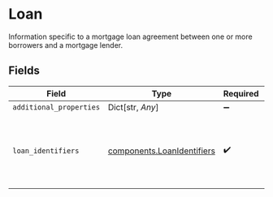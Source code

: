 # Loan

Information specific to a mortgage loan agreement between one or more borrowers and a mortgage lender.


## Fields

| Field                                                                    | Type                                                                     | Required                                                                 | Description                                                              |
| ------------------------------------------------------------------------ | ------------------------------------------------------------------------ | ------------------------------------------------------------------------ | ------------------------------------------------------------------------ |
| `additional_properties`                                                  | Dict[str, *Any*]                                                         | :heavy_minus_sign:                                                       | N/A                                                                      |
| `loan_identifiers`                                                       | [components.LoanIdentifiers](../../models/components/loanidentifiers.md) | :heavy_check_mark:                                                       | Collection of current and previous identifiers for this loan.            |